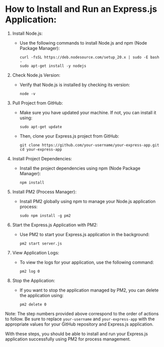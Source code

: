 # How to Install and Run an Express.js Application:

1. Install Node.js:
   - Use the following commands to install Node.js and npm (Node Package Manager):
     ```
     curl -fsSL https://deb.nodesource.com/setup_20.x | sudo -E bash -
     sudo apt-get install -y nodejs
     ```

2. Check Node.js Version:
   - Verify that Node.js is installed by checking its version:
     ```
     node -v
     ```

3. Pull Project from GitHub:
   - Make sure you have updated your machine. If not, you can install it using:
     ```
     sudo apt-get update
     ```
   - Then, clone your Express.js project from GitHub:
     ```
     git clone https://github.com/your-username/your-express-app.git
     cd your-express-app
     ```

4. Install Project Dependencies:
   - Install the project dependencies using npm (Node Package Manager):
     ```
     npm install
     ```

5. Install PM2 (Process Manager):
   - Install PM2 globally using npm to manage your Node.js application process:
     ```
     sudo npm install -g pm2
     ```

6. Start the Express.js Application with PM2:
   - Use PM2 to start your Express.js application in the background:
     ```
     pm2 start server.js
     ```

7. View Application Logs:
   - To view the logs for your application, use the following command:
     ```
     pm2 log 0
     ```

8. Stop the Application:
   - If you want to stop the application managed by PM2, you can delete the application using:
     ```
     pm2 delete 0
     ```

Note: The step numbers provided above correspond to the order of actions to follow. Be sure to replace `your-username` and `your-express-app` with the appropriate values for your GitHub repository and Express.js application.

With these steps, you should be able to install and run your Express.js application successfully using PM2 for process management.
